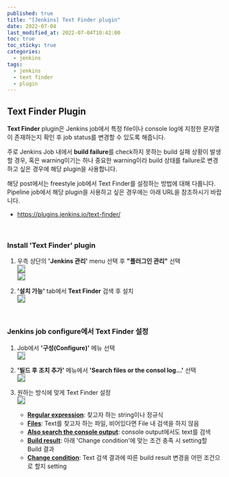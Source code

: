 ```yaml
---
published: true
title: "[Jenkins] Text Finder plugin"
date: 2022-07-04
last_modified_at: 2022-07-04T10:42:00
toc: true
toc_sticky: true
categories:
  - jenkins
tags:
  - jenkins
  - text finder
  - plugin
---
```


## Text Finder Plugin
<b>Text Finder</b> plugin은 Jenkins job에서 특정 file이나 console log에 지정한 문자열이 존재하는지 확인 후 job status를 변경할 수 있도록 해줍니다. <br>

주로 Jenkins Job 내에서 <b>build failure</b>를 check하지 못하는 build 실패 상황이 발생할 경우, 혹은 warning이기는 하나 중요한 warning이라 build 상태를 failure로 변경하고 싶은 경우에 해당 plugin을 사용합니다. <br>

해당 post에서는 freestyle job에서 Text Finder를 설정하는 방법에 대해 다룹니다. <br>
Pipeline job에서 해당 plugin을 사용하고 싶은 경우에는 아래 URL을 참조하시기 바랍니다. <br>
* <https://plugins.jenkins.io/text-finder/>

<br>

### Install 'Text Finder' plugin
1. 우측 상단의 <b>'Jenkins 관리'</b> menu 선택 후 <b>"플러그인 관리"</b> 선택<br>
<img src="https://user-images.githubusercontent.com/90759236/177069283-459399c2-74e2-4500-a82c-c12fc1e83f18.png" style="border: 1px solid grey; max-width: 40%; height: auto;"><br>
<img src="https://user-images.githubusercontent.com/90759236/177069429-9d194a16-15a8-4074-89e1-83b7392a1d38.png" style="border: 1px solid grey; max-width: 80%; height: auto;"><br>

2. <b>'설치 가능'</b> tab에서 <b>Text Finder</b> 검색 후 설치<br>
<img src="https://user-images.githubusercontent.com/90759236/177069581-21026e28-c191-4e18-8c06-6d0c5bb4ef75.png" style="border: 1px solid grey; max-width: 80%; height: auto;"><br>

<br>

### Jenkins job configure에서 Text Finder 설정
1. Job에서 <b>'구성(Configure)'</b> 메뉴 선택<br>
<img src="https://user-images.githubusercontent.com/90759236/177069866-84821a49-0ed6-4926-9827-26b9921fbfa1.png" style="border: 1px solid grey; max-width: 40%; height: auto;"><br>

2. <b>'빌드 후 조치 추가'</b> 메뉴에서 <b>'Search files or the consol log...'</b> 선택<br>
<img src="https://user-images.githubusercontent.com/90759236/177069978-12c4c2a3-acb0-4b8b-a248-c71f950a5967.png" style="border: 1px solid grey; max-width: 40%; height: auto;"><br>

3. 원하는 방식에 맞게 Text Finder 설정<br>
<img src="https://user-images.githubusercontent.com/90759236/177070046-d7fa7fe5-2d13-4cfc-a063-eee136ddc0ca.png" style="border: 1px solid grey; max-width: 80%; height: auto;"><br>
   * <b><u>Regular expression</u></b>: 찾고자 하는 string이나 정규식
   * <b><u>Files</u></b>: Text를 찾고자 하는 파일, 비어있다면 File 내 검색을 하지 않음
   * <b><u>Also search the console output</u></b>: console output에서도 text를 검색
   * <b><u>Build result</u></b>: 아래 'Change condition'에 맞는 조건 충족 시 setting할 Build 결과
   * <b><u>Change condition</u></b>: Text 검색 결과에 따른 build result 변경을 어떤 조건으로 할지 setting





